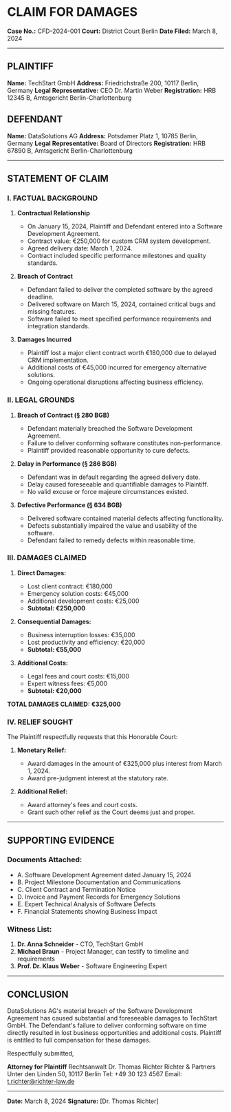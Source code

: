 # CLAIM FOR DAMAGES

**Case No.:** CFD-2024-001
**Court:** District Court Berlin
**Date Filed:** March 8, 2024

---

## PLAINTIFF
**Name:** TechStart GmbH
**Address:** Friedrichstraße 200, 10117 Berlin, Germany
**Legal Representative:** CEO Dr. Martin Weber
**Registration:** HRB 12345 B, Amtsgericht Berlin-Charlottenburg

## DEFENDANT
**Name:** DataSolutions AG
**Address:** Potsdamer Platz 1, 10785 Berlin, Germany
**Legal Representative:** Board of Directors
**Registration:** HRB 67890 B, Amtsgericht Berlin-Charlottenburg

---

## STATEMENT OF CLAIM

### I. FACTUAL BACKGROUND

1. **Contractual Relationship**
   - On January 15, 2024, Plaintiff and Defendant entered into a Software Development Agreement.
   - Contract value: €250,000 for custom CRM system development.
   - Agreed delivery date: March 1, 2024.
   - Contract included specific performance milestones and quality standards.

2. **Breach of Contract**
   - Defendant failed to deliver the completed software by the agreed deadline.
   - Delivered software on March 15, 2024, contained critical bugs and missing features.
   - Software failed to meet specified performance requirements and integration standards.

3. **Damages Incurred**
   - Plaintiff lost a major client contract worth €180,000 due to delayed CRM implementation.
   - Additional costs of €45,000 incurred for emergency alternative solutions.
   - Ongoing operational disruptions affecting business efficiency.

### II. LEGAL GROUNDS

1. **Breach of Contract (§ 280 BGB)**
   - Defendant materially breached the Software Development Agreement.
   - Failure to deliver conforming software constitutes non-performance.
   - Plaintiff provided reasonable opportunity to cure defects.

2. **Delay in Performance (§ 286 BGB)**
   - Defendant was in default regarding the agreed delivery date.
   - Delay caused foreseeable and quantifiable damages to Plaintiff.
   - No valid excuse or force majeure circumstances existed.

3. **Defective Performance (§ 634 BGB)**
   - Delivered software contained material defects affecting functionality.
   - Defects substantially impaired the value and usability of the software.
   - Defendant failed to remedy defects within reasonable time.

### III. DAMAGES CLAIMED

1. **Direct Damages:**
   - Lost client contract: €180,000
   - Emergency solution costs: €45,000
   - Additional development costs: €25,000
   - **Subtotal: €250,000**

2. **Consequential Damages:**
   - Business interruption losses: €35,000
   - Lost productivity and efficiency: €20,000
   - **Subtotal: €55,000**

3. **Additional Costs:**
   - Legal fees and court costs: €15,000
   - Expert witness fees: €5,000
   - **Subtotal: €20,000**

**TOTAL DAMAGES CLAIMED: €325,000**

### IV. RELIEF SOUGHT

The Plaintiff respectfully requests that this Honorable Court:

1. **Monetary Relief:**
   - Award damages in the amount of €325,000 plus interest from March 1, 2024.
   - Award pre-judgment interest at the statutory rate.

2. **Additional Relief:**
   - Award attorney's fees and court costs.
   - Grant such other relief as the Court deems just and proper.

---

## SUPPORTING EVIDENCE

### Documents Attached:
- A. Software Development Agreement dated January 15, 2024
- B. Project Milestone Documentation and Communications
- C. Client Contract and Termination Notice
- D. Invoice and Payment Records for Emergency Solutions
- E. Expert Technical Analysis of Software Defects
- F. Financial Statements showing Business Impact

### Witness List:
1. **Dr. Anna Schneider** - CTO, TechStart GmbH
2. **Michael Braun** - Project Manager, can testify to timeline and requirements
3. **Prof. Dr. Klaus Weber** - Software Engineering Expert

---

## CONCLUSION

DataSolutions AG's material breach of the Software Development Agreement has caused substantial and foreseeable damages to TechStart GmbH. The Defendant's failure to deliver conforming software on time directly resulted in lost business opportunities and additional costs. Plaintiff is entitled to full compensation for these damages.

Respectfully submitted,

**Attorney for Plaintiff**
Rechtsanwalt Dr. Thomas Richter
Richter & Partners
Unter den Linden 50, 10117 Berlin
Tel: +49 30 123 4567
Email: t.richter@richter-law.de

---

**Date:** March 8, 2024
**Signature:** [Dr. Thomas Richter]
